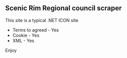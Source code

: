 Scenic Rim Regional council scraper
-----------------------------------

This site is a typical .NET ICON site
* Terms to agreed - Yes
* Cookie - Yes
* XML - Yes


Enjoy

